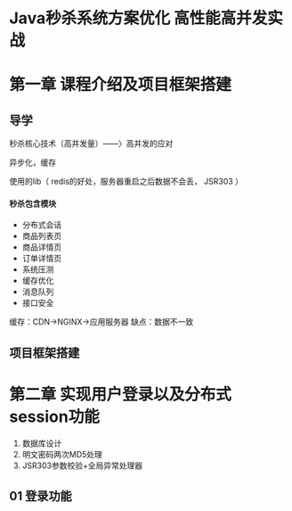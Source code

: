 # Java秒杀系统方案优化 高性能高并发实战 #

# 第一章 课程介绍及项目框架搭建 #

## 导学 ##

秒杀核心技术（高并发量）——〉高并发的应对

异步化，缓存

使用的lib（
redis的好处，服务器重启之后数据不会丢，
JSR303
）

#### 秒杀包含模块 ####

* 分布式会话
* 商品列表页
* 商品详情页
* 订单详情页
* 系统压测
* 缓存优化
* 消息队列
* 接口安全

缓存：CDN->NGINX->应用服务器 
缺点：数据不一致

## 项目框架搭建 ##

# 第二章 实现用户登录以及分布式session功能 #

1. 数据库设计
2. 明文密码两次MD5处理
3. JSR303参数校验+全局异常处理器

## 01 登录功能 ##

